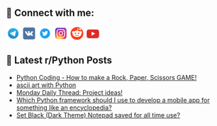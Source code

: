 ## 🔎 Connect with me:
[<img src="https://github.com/bullbesh/bullbesh/blob/main/images/Telegram.png" width="32" height="32" />](https://t.me/bullbesh)
[<img src="https://github.com/bullbesh/bullbesh/blob/main/images/VK.png" width="32" height="32" />](https://vk.com/bullbesh)
[<img src="https://github.com/bullbesh/bullbesh/blob/main/images/Twitter.png" width="32" height="32" />](https://twitter.com/bullbesh1)
[<img src="https://github.com/bullbesh/bullbesh/blob/main/images/Instagram.png" width="32" height="32" />](https://www.instagram.com/bullbesh)
[<img src="https://github.com/bullbesh/bullbesh/blob/main/images/Reddit.png" width="32" height="32" />](https://www.reddit.com/user/bullbesh)
[<img src="https://github.com/bullbesh/bullbesh/blob/main/images/YouTube.png" width="32" height="32" />](https://www.youtube.com/channel/UCtfjRs6uzgq5mfm8S06WTcg)

## 📕 Latest r/Python Posts
<!-- BLOG-POST-LIST:START -->
- [Python Coding - How to make a Rock, Paper, Scissors GAME!](https://www.reddit.com/r/Python/comments/xuaajl/python_coding_how_to_make_a_rock_paper_scissors/)
- [ascii art with Python](https://www.reddit.com/r/Python/comments/xu5ugo/ascii_art_with_python/)
- [Monday Daily Thread: Project ideas!](https://www.reddit.com/r/Python/comments/xu3v9h/monday_daily_thread_project_ideas/)
- [Which Python framework should I use to develop a mobile app for something like an encyclopedia?](https://www.reddit.com/r/Python/comments/xtxtdf/which_python_framework_should_i_use_to_develop_a/)
- [Set Black &lpar;Dark Theme&rpar; Notepad saved for all time use?](https://www.reddit.com/r/Python/comments/xtwmno/set_black_dark_theme_notepad_saved_for_all_time/)
<!-- BLOG-POST-LIST:END -->
